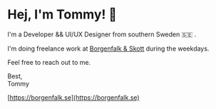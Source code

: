# Hej, I'm Tommy! 👋

I'm a Developer && UI/UX Designer from southern Sweden 🇸🇪 . 

I'm doing freelance work at [Borgenfalk & Skott](https://github.com/Borgenfalk-Skott) during the weekdays. 

Feel free to reach out to me.


Best,  
Tommy

[https://borgenfalk.se](https://borgenfalk.se)
